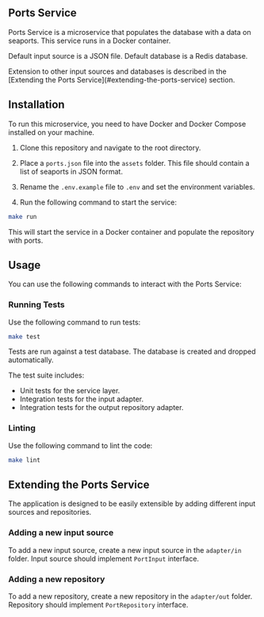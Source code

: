 ## Ports Service

Ports Service is a microservice that populates the database with a data on seaports. 
This service runs in a Docker container.
<p/>
Default input source is a JSON file.
Default database is a Redis database.
<p/>
Extension to other input sources and databases is described in the [Extending the Ports Service](#extending-the-ports-service) section.

## Installation

To run this microservice, you need to have Docker and Docker Compose installed on your machine.

1. Clone this repository and navigate to the root directory.

2. Place a `ports.json` file into the `assets` folder. This file should contain a list of seaports in JSON format.

3. Rename the `.env.example` file to `.env` and set the environment variables.

4. Run the following command to start the service:

```bash
make run
```

This will start the service in a Docker container and populate the repository with ports.

## Usage

You can use the following commands to interact with the Ports Service:

### Running Tests

Use the following command to run tests:

```bash
make test
```

Tests are run against a test database. The database is created and dropped automatically.

The test suite includes:

- Unit tests for the service layer.
- Integration tests for the input adapter.
- Integration tests for the output repository adapter.

### Linting

Use the following command to lint the code:

```bash
make lint
```

## Extending the Ports Service

The application is designed to be easily extensible by adding different input sources and repositories.

### Adding a new input source

To add a new input source, create a new input source in the `adapter/in` folder. 
Input source should implement `PortInput` interface.

### Adding a new repository

To add a new repository, create a new repository in the `adapter/out` folder.
Repository should implement `PortRepository` interface.